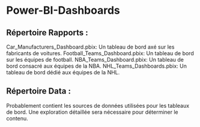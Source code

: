 # Power-BI-Dashboards

## Répertoire Rapports :

Car_Manufacturers_Dashboard.pbix: Un tableau de bord axé sur les fabricants de voitures.
Football_Teams_Dashboard.pbix: Un tableau de bord sur les équipes de football.
NBA_Teams_Dashboard.pbix: Un tableau de bord consacré aux équipes de la NBA.
NHL_Teams_Dashboards.pbix: Un tableau de bord dédié aux équipes de la NHL.

## Répertoire Data :

Probablement contient les sources de données utilisées pour les tableaux de bord. Une exploration détaillée sera nécessaire pour déterminer le contenu.
